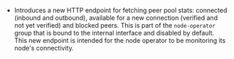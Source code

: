 * Introduces a new HTTP endpoint for fetching peer pool stats: connected
  (inbound and outbound), available for a new connection (verified and not yet
  verified) and blocked peers. This is part of the `node-operator` group that
  is bound to the internal interface and disabled by default. This new
  endpoint is intended for the node operator to be monitoring its node's
  connectivity.
